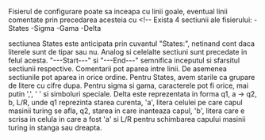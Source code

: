 Fisierul de configurare poate sa inceapa cu linii goale, eventual linii comentate prin precedarea acesteia cu <!--
Exista 4 sectiunii ale fisierului:
-States
-Sigma
-Gama
-Delta

sectiunea States este anticipata prin cuvantul "States:", netinand cont daca literele sunt de tipar sau nu. Analog si celelalte sectiuni sunt precedate in felul acesta. "---Start---" si "---End---" semnifica inceputul si sfarsitul sectiunii respective. Comentarii pot aparea intre linii. De asemenea sectiunile pot aparea in orice ordine. Pentru States, avem starile ca grupare de litere cu cifre dupa. Pentru sigma si gama, caracterele pot fi orice, mai putin ',', ' ' si simboluri speciale. Delta este reprezentata in forma q1, a -> q2, b, L/R, unde q1 reprezinta starea curenta, 'a', litera celulei pe care capul masinii turing se afla, q2, starea in care inanteaza capul, 'b', litera care e scrisa in celula in care a fost 'a' si L/R pentru schimbarea capului masinii turing in stanga sau dreapta.